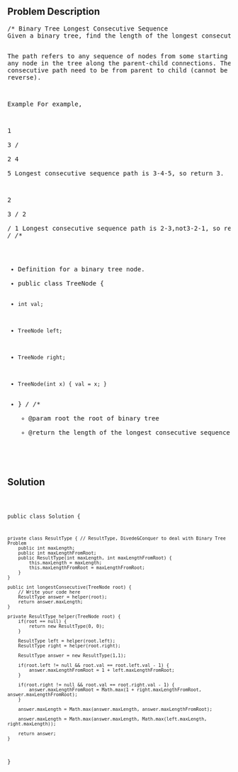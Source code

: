 <!--
<style>
  body { font-family: Arial, sans-serif; }
  .container { max-width: 100%; margin: 0 auto; padding: 10px; }
  .comment-block { background-color: #f9f9f9; padding: 10px; border-left: 5px solid #ccc; max-width: 200px; margin: 20px auto; overflow-wrap: break-word; white-space: pre-wrap; }
  .code-block { background-color: #f4f4f4; padding: 10px; border: 1px solid #ddd; max-width: 50%; margin: 20px auto; overflow-wrap: break-word; white-space: pre-wrap; }
</style>
-->

<div class='container'>
<h2>Problem Description</h2>
<div class='comment-block'>
<pre>
/* Binary Tree Longest Consecutive Sequence
Given a binary tree, find the length of the longest consecutive sequence path.

The path refers to any sequence of nodes from some starting node to any node in the tree along the parent-child connections. 
The longest consecutive path need to be from parent to child (cannot be the reverse).

Example
For example,

   1
    \
     3
    / \
   2   4
        \
         5
Longest consecutive sequence path is 3-4-5, so return 3.

   2
    \
     3
    / 
   2    
  / 
 1
Longest consecutive sequence path is 2-3,not3-2-1, so return 2.
*/
/**
 * Definition for a binary tree node.
 * public class TreeNode {
 *     int val;
 *     TreeNode left;
 *     TreeNode right;
 *     TreeNode(int x) { val = x; }
 * }
 */
    /**
     * @param root the root of binary tree
     * @return the length of the longest consecutive sequence path
     */
</pre>
</div>

<h2>Solution</h2>
<div class='code-block'>
<pre><code class='language-java'>

public class Solution {
     
    private class ResultType { // ResultType, Divede&Conquer to deal with Binary Tree Problem
        public int maxLength;
        public int maxLengthFromRoot;
        public ResultType(int maxLength, int maxLengthFromRoot) {
            this.maxLength = maxLength;
            this.maxLengthFromRoot = maxLengthFromRoot;
        }
    }
    
    public int longestConsecutive(TreeNode root) {
        // Write your code here
        ResultType answer = helper(root);
        return answer.maxLength;
    }
    
    private ResultType helper(TreeNode root) {
        if(root == null) {
            return new ResultType(0, 0);
        }
        
        ResultType left = helper(root.left);
        ResultType right = helper(root.right);
        
        ResultType answer = new ResultType(1,1);
        
        if(root.left != null && root.val == root.left.val - 1) {
            answer.maxLengthFromRoot = 1 + left.maxLengthFromRoot;
        }

        if(root.right != null && root.val == root.right.val - 1) {
            answer.maxLengthFromRoot = Math.max(1 + right.maxLengthFromRoot, answer.maxLengthFromRoot);
        } 
    
        answer.maxLength = Math.max(answer.maxLength, answer.maxLengthFromRoot);
        
        answer.maxLength = Math.max(answer.maxLength, Math.max(left.maxLength, right.maxLength));
        
        return answer;
    }
}</code></pre>
</div>
</div>
